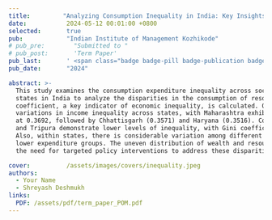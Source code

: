 ```yaml
---
title:         "Analyzing Consumption Inequality in India: Key Insights from the Household Consumption Expenditure Survey"
date:           2024-05-12 00:01:00 +0800
selected:       true
pub:            "Indian Institute of Management Kozhikode"
# pub_pre:        "Submitted to "
# pub_post:       'Term Paper'
pub_last:       ' <span class="badge badge-pill badge-publication badge-success">Spotlight</span>'
pub_date:       "2024"

abstract: >-
  This study examines the consumption expenditure inequality across social groups of various
  states in India to analyze the disparities in the consumption of resources using MPCE. The Gini
  coefficient, a key indicator of economic inequality, is calculated. Our findings reveal significant
  variations in income inequality across states, with Maharashtra exhibiting the highest Gini coefficient
  at 0.3692, followed by Chhattisgarh (0.3571) and Haryana (0.3516). Conversely, states such as Manipur
  and Tripura demonstrate lower levels of inequality, with Gini coefficients of 0.2405 and 0.2408, respectively.
  Also, within states, there is considerable variation among different castes, highlighting the homogeneity of
  lower expenditure groups. The uneven distribution of wealth and resources across castes is evident, emphasizing
  the need for targeted policy interventions to address these disparities.

cover:          /assets/images/covers/inequality.jpeg
authors:
  - Your Name
  - Shreyash Deshmukh
links:
  PDF: /assets/pdf/term_paper_POM.pdf
---
```

